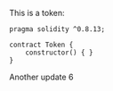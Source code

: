 This is a token: 

```
pragma solidity ^0.8.13;

contract Token {
    constructor() { }
}

```

Another update 6